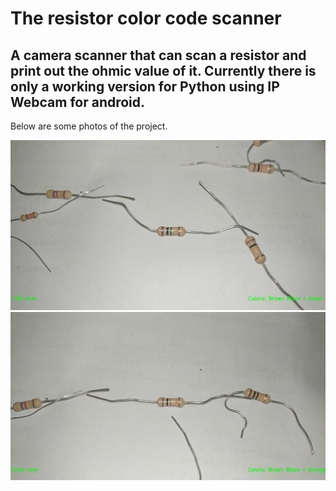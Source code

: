 # The resistor color code scanner

## A camera scanner that can scan a resistor and print out the ohmic value of it. Currently there is only a working version for Python using IP Webcam for android.
Below are some photos of the project.




![](Photo%20documentation/Example1.PNG)
![](Photo%20documentation/Example2.PNG)
